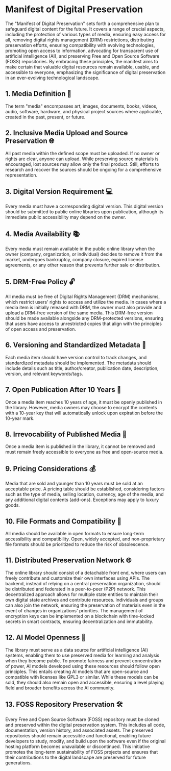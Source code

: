 # Manifest of Digital Preservation

The "Manifest of Digital Preservation" sets forth a comprehensive plan to safeguard digital content for the future. It covers a range of crucial aspects, including the protection of various types of media, ensuring easy access for all, removing digital rights management (DRM) restrictions, distributing preservation efforts, ensuring compatibility with evolving technologies, promoting open access to information, advocating for transparent use of artificial intelligence (AI), and preserving Free and Open Source Software (FOSS) repositories. By embracing these principles, the manifest aims to make certain that valuable digital resources remain available, usable, and accessible to everyone, emphasizing the significance of digital preservation in an ever-evolving technological landscape.

## 1. Media Definition 🎨
The term "media" encompasses art, images, documents, books, videos, audio, software, hardware, and physical project sources where applicable, created in the past, present, or future.

## 2. Inclusive Media Upload and Source Preservation 🌐
All past media within the defined scope must be uploaded. If no owner or rights are clear, anyone can upload. While preserving source materials is encouraged, lost sources may allow only the final product. Still, efforts to research and recover the sources should be ongoing for a comprehensive representation.

## 3. Digital Version Requirement 💻
Every media must have a corresponding digital version. This digital version should be submitted to public online libraries upon publication, although its immediate public accessibility may depend on the owner.

## 4. Media Availability 📚
Every media must remain available in the public online library when the owner (company, organization, or individual) decides to remove it from the market, undergoes bankruptcy, company closure, expired license agreements, or any other reason that prevents further sale or distribution.

## 5. DRM-Free Policy 🔓
All media must be free of Digital Rights Management (DRM) mechanisms, which restrict users' rights to access and utilize the media. In cases where a media item is initially released with DRM, the owner must also provide and upload a DRM-free version of the same media. This DRM-free version should be made available alongside any DRM-protected versions, ensuring that users have access to unrestricted copies that align with the principles of open access and preservation.

## 6. Versioning and Standardized Metadata 📝
Each media item should have version control to track changes, and standardized metadata should be implemented. The metadata should include details such as title, author/creator, publication date, description, version, and relevant keywords/tags.

## 7. Open Publication After 10 Years 📆
Once a media item reaches 10 years of age, it must be openly published in the library. However, media owners may choose to encrypt the contents with a 10-year key that will automatically unlock upon expiration before the 10-year mark.

## 8. Irrevocability of Published Media 🚫
Once a media item is published in the library, it cannot be removed and must remain freely accessible to everyone as free and open-source media.

## 9. Pricing Considerations 💰
Media that are sold and younger than 10 years must be sold at an acceptable price. A pricing table should be established, considering factors such as the type of media, selling location, currency, age of the media, and any additional digital contents (add-ons). Exceptions may apply to luxury goods.

## 10. File Formats and Compatibility 📁
All media should be available in open formats to ensure long-term accessibility and compatibility. Open, widely accepted, and non-proprietary file formats should be prioritized to reduce the risk of obsolescence.

## 11. Distributed Preservation Network 🌐
The online library should consist of a detachable front end, where users can freely contribute and customize their own interfaces using APIs. The backend, instead of relying on a central preservation organization, should be distributed and federated in a peer-to-peer (P2P) network. This decentralized approach allows for multiple state entities to maintain their own digital state archives and contribute resources. Individuals and groups can also join the network, ensuring the preservation of materials even in the event of changes in organizations' priorities. The management of encryption keys can be implemented on a blockchain with time-locked secrets in smart contracts, ensuring decentralization and immutability.

## 12. AI Model Openness 🤖
The library must serve as a data source for artificial intelligence (AI) systems, enabling them to use preserved media for learning and analysis when they become public. To promote fairness and prevent concentration of power, AI models developed using these resources should follow open principles. This entails creating AI models that are open-source and compatible with licenses like GPL3 or similar. While these models can be sold, they should also remain open and accessible, ensuring a level playing field and broader benefits across the AI community.

## 13. FOSS Repository Preservation 🛠️
Every Free and Open Source Software (FOSS) repository must be cloned and preserved within the digital preservation system. This includes all code, documentation, version history, and associated assets. The preserved repositories should remain accessible and functional, enabling future developers to study, modify, and build upon the software even if the original hosting platform becomes unavailable or discontinued. This initiative promotes the long-term sustainability of FOSS projects and ensures that their contributions to the digital landscape are preserved for future generations.
